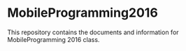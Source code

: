 # MobileProgramming2016

This repository contains the documents and information for MobileProgramming 2016 class.
